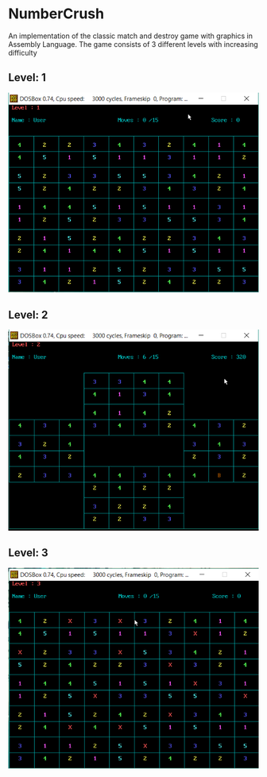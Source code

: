 # NumberCrush
An implementation of the classic match and destroy game with graphics in Assembly Language.
The game consists of 3 different levels with increasing difficulty

## Level: 1
![level_1](level1.png)
## Level: 2
![level_2](level2.png)
## Level: 3
![level_3](level3.png)
